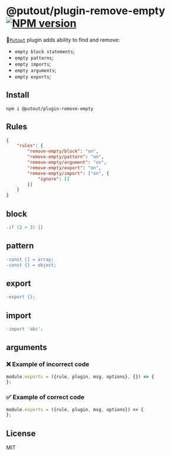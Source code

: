 # @putout/plugin-remove-empty [![NPM version][NPMIMGURL]][NPMURL]

[NPMIMGURL]: https://img.shields.io/npm/v/@putout/plugin-remove-empty.svg?style=flat&longCache=true
[NPMURL]: https://npmjs.org/package/@putout/plugin-remove-empty"npm"

🐊[`Putout`](https://github.com/coderaiser/putout) plugin adds ability to find and remove:

- `empty block statements`;
- `empty patterns`;
- `empty imports`;
- `empty arguments`;
- `empty exports`;

## Install

```
npm i @putout/plugin-remove-empty
```

## Rules

```json
{
    "rules": {
        "remove-empty/block": "on",
        "remove-empty/pattern": "on",
        "remove-empty/argument": "on",
        "remove-empty/export": "on",
        "remove-empty/import": ["on", {
            "ignore": []
        }]
    }
}
```

## block

```diff
-if (2 > 3) {}
```

## pattern

```diff
-const [] = array;
-const {} = object;
```

## export

```diff
-export {};
```

## import

```diff
-import 'abc';
```

## arguments

### ❌ Example of incorrect code

```js
module.exports = ({rule, plugin, msg, options}, {}) => {
};
```

### ✅ Example of correct code

```js
module.exports = ({rule, plugin, msg, options}) => {
};
```

## License

MIT
